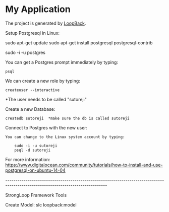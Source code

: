 # My Application

The project is generated by [LoopBack](http://loopback.io).


Setup Postgresql in Linux:

sudo apt-get update
sudo apt-get install postgresql postgresql-contrib

sudo -i -u postgres

You can get a Postgres prompt immediately by typing:

	psql

We can create a new role by typing:

	createuser --interactive

*The user needs to be called "sutoreji"


Create a new Database:

	createdb sutoreji  *make sure the db is called sutoreji

Connect to Postgres with the new user:

	You can change to the Linux system account by typing:

		sudo -i -u sutoreji	
		psql -d sutoreji

For more information: https://www.digitalocean.com/community/tutorials/how-to-install-and-use-postgresql-on-ubuntu-14-04


*--------------------------------------------------------------------------------------------------------------------------------*

StrongLoop Framework Tools

Create Model:
slc loopback:model <model name>
